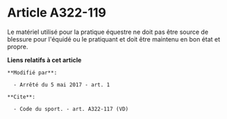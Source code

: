 # Article A322-119

Le matériel utilisé pour la pratique équestre ne doit pas être source de blessure pour l'équidé ou le pratiquant et doit être
maintenu en bon état et propre.

**Liens relatifs à cet article**

	**Modifié par**:

	  - Arrêté du 5 mai 2017 - art. 1

	**Cite**:

	  - Code du sport. - art. A322-117 (VD)

